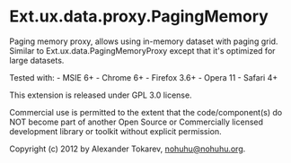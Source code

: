 Ext.ux.data.proxy.PagingMemory
==============================

Paging memory proxy, allows using in-memory dataset with paging grid.
Similar to Ext.ux.data.PagingMemoryProxy except that it's optimized for large datasets.

Tested with:
    - MSIE 6+
    - Chrome 6+
    - Firefox 3.6+
    - Opera 11
    - Safari 4+

This extension is released under GPL 3.0 license.

Commercial use is permitted to the extent that the code/component(s) do NOT
become part of another Open Source or Commercially licensed development library
or toolkit without explicit permission.

Copyright (c) 2012 by Alexander Tokarev, <nohuhu@nohuhu.org>.
